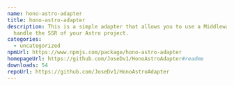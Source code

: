 ```yaml
---
name: hono-astro-adapter
title: hono-astro-adapter
description: This is a simple adapter that allows you to use a Middleware to
  handle the SSR of your Astro project.
categories:
  - uncategorized
npmUrl: https://www.npmjs.com/package/hono-astro-adapter
homepageUrl: https://github.com/JoseDv1/HonoAstroAdapter#readme
downloads: 54
repoUrl: https://github.com/JoseDv1/HonoAstroAdapter
---
```

